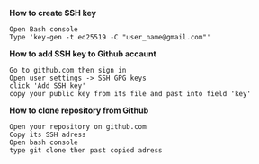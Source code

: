 **How to create SSH key**

	Open Bash console
	Type 'key-gen -t ed25519 -C "user_name@gmail.com"'

**How to add SSH key to Github accaunt**

	Go to github.com then sign in
	Open user settings -> SSH GPG keys
	click 'Add SSH key'
	copy your public key from its file and past into field 'key'

**How to clone repository from Github**

	Open your repository on github.com
	Copy its SSH adress
	Open bash console
	type git clone then past copied adress
